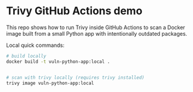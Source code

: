 # Trivy GitHub Actions demo


This repo shows how to run Trivy inside GitHub Actions to scan a Docker image built from a small Python app with intentionally outdated packages.


Local quick commands:


```bash
# build locally
docker build -t vuln-python-app:local .


# scan with trivy locally (requires trivy installed)
trivy image vuln-python-app:local